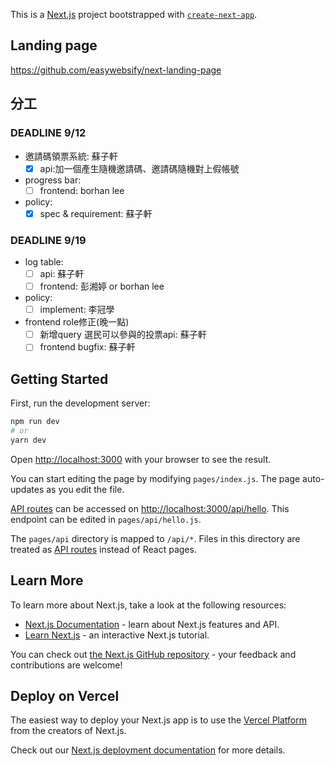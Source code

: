 This is a [Next.js](https://nextjs.org/) project bootstrapped with [`create-next-app`](https://github.com/vercel/next.js/tree/canary/packages/create-next-app).

## Landing page 
https://github.com/easywebsify/next-landing-page

## 分工
### DEADLINE 9/12
* 邀請碼領票系統: 蘇子軒
   - [x] api:加一個產生隨機邀請碼、邀請碼隨機對上假帳號
* progress bar:
   - [ ] frontend: borhan lee
* policy: 
   - [x] spec & requirement: 蘇子軒
### DEADLINE 9/19
* log table:
    - [ ] api: 蘇子軒
    - [ ] frontend: 彭湘婷 or borhan lee
* policy: 
    - [ ] implement: 李冠學
* frontend role修正(晚一點)
    - [ ] 新增query 選民可以參與的投票api: 蘇子軒
    - [ ] frontend bugfix: 蘇子軒

## Getting Started

First, run the development server:

```bash
npm run dev
# or
yarn dev
```

Open [http://localhost:3000](http://localhost:3000) with your browser to see the result.

You can start editing the page by modifying `pages/index.js`. The page auto-updates as you edit the file.

[API routes](https://nextjs.org/docs/api-routes/introduction) can be accessed on [http://localhost:3000/api/hello](http://localhost:3000/api/hello). This endpoint can be edited in `pages/api/hello.js`.

The `pages/api` directory is mapped to `/api/*`. Files in this directory are treated as [API routes](https://nextjs.org/docs/api-routes/introduction) instead of React pages.

## Learn More

To learn more about Next.js, take a look at the following resources:

- [Next.js Documentation](https://nextjs.org/docs) - learn about Next.js features and API.
- [Learn Next.js](https://nextjs.org/learn) - an interactive Next.js tutorial.

You can check out [the Next.js GitHub repository](https://github.com/vercel/next.js/) - your feedback and contributions are welcome!

## Deploy on Vercel

The easiest way to deploy your Next.js app is to use the [Vercel Platform](https://vercel.com/new?utm_medium=default-template&filter=next.js&utm_source=create-next-app&utm_campaign=create-next-app-readme) from the creators of Next.js.

Check out our [Next.js deployment documentation](https://nextjs.org/docs/deployment) for more details.

